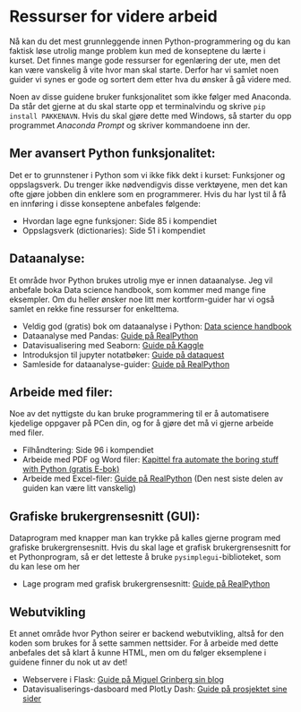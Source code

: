 # Ressurser for videre arbeid

Nå kan du det mest grunnleggende innen Python-programmering og du kan faktisk løse utrolig mange problem kun med de konseptene du lærte i kurset. Det finnes mange gode ressurser for egenlæring der ute, men det kan være vanskelig å vite hvor man skal starte. Derfor har vi samlet noen guider vi synes er gode og sortert dem etter hva du ønsker å gå videre med.


Noen av disse guidene bruker funksjonalitet som ikke følger med Anaconda. Da står det gjerne at du skal starte opp et terminalvindu og skrive `pip install PAKKENAVN`. Hvis du skal gjøre dette med Windows, så starter du opp programmet *Anaconda Prompt* og skriver kommandoene inn der.



## Mer avansert Python funksjonalitet:

Det er to grunnstener i Python som vi ikke fikk dekt i kurset: Funksjoner og oppslagsverk. Du trenger ikke  nødvendigvis disse verktøyene, men det kan ofte gjøre jobben din enklere som en programmerer. Hvis du har lyst til å få en innføring i disse konseptene anbefales følgende:

* Hvordan lage egne funksjoner: Side 85 i kompendiet
* Oppslagsverk (dictionaries): Side 51 i kompendiet



## Dataanalyse:

Et område hvor Python brukes utrolig mye er innen dataanalyse. Jeg vil anbefale boka Data science handbook, som kommer med mange fine eksempler. Om du heller ønsker noe litt mer kortform-guider har vi også samlet en rekke fine ressurser for enkelttema.

* Veldig god (gratis) bok om dataanalyse i Python: [Data science handbook](https://jakevdp.github.io/PythonDataScienceHandbook/)
* Dataanalyse med Pandas: [Guide på RealPython](https://realpython.com/learning-paths/pandas-data-science/)
* Datavisualisering med Seaborn: [Guide på Kaggle](https://www.kaggle.com/learn/data-visualization/)
* Introduksjon til jupyter notatbøker: [Guide på dataquest](https://www.dataquest.io/blog/jupyter-notebook-tutorial/)
* Samleside for dataanalyse-guider: [Guide på RealPython](https://realpython.com/tutorials/data-science/)



## Arbeide med filer:

Noe av det nyttigste du kan bruke programmering til er å automatisere kjedelige oppgaver på PCen din, og for å gjøre det må vi gjerne arbeide med filer. 

* Filhåndtering: Side 96 i kompendiet
* Arbeide med PDF og Word filer: [Kapittel fra automate the boring stuff with Python (gratis E-bok)](https://automatetheboringstuff.com/2e/chapter15/)
* Arbeide med Excel-filer: [Guide på RealPython](https://realpython.com/openpyxl-excel-spreadsheets-python/)  (Den nest siste delen av guiden kan være litt vanskelig)



## Grafiske brukergrensesnitt (GUI):

Dataprogram med knapper man kan trykke på kalles gjerne program med grafiske brukergrensesnitt. Hvis du skal lage et grafisk brukergrensesnitt for et Pythonprogram, så er det letteste å bruke `pysimplegui`-biblioteket, som du kan lese om her

* Lage program med grafisk brukergrensesnitt: [Guide på RealPython](https://realpython.com/pysimplegui-python/)



## Webutvikling

Et annet område hvor Python seirer er backend webutvikling, altså for den koden som  brukes for å sette sammen nettsider. For å arbeide med dette anbefales det så klart å kunne HTML, men om du følger eksemplene i guidene finner du nok ut av det!

* Webservere i Flask: [Guide på Miguel Grinberg sin blog](https://blog.miguelgrinberg.com/post/the-flask-mega-tutorial-part-i-hello-world)
* Datavisualiserings-dasboard med PlotLy Dash: [Guide på prosjektet sine sider](https://dash.plotly.com/)